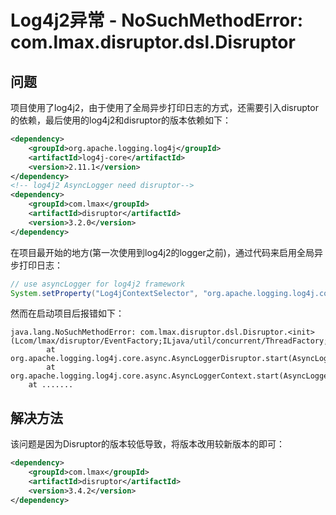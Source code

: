 # Log4j2异常 - NoSuchMethodError: com.lmax.disruptor.dsl.Disruptor

## 问题

项目使用了log4j2，由于使用了全局异步打印日志的方式，还需要引入disruptor的依赖，最后使用的log4j2和disruptor的版本依赖如下：
```xml
<dependency>
    <groupId>org.apache.logging.log4j</groupId>
    <artifactId>log4j-core</artifactId>
    <version>2.11.1</version>
</dependency>
<!-- log4j2 AsyncLogger need disruptor-->
<dependency>
    <groupId>com.lmax</groupId>
    <artifactId>disruptor</artifactId>
    <version>3.2.0</version>
</dependency>
```
<!--more-->
在项目最开始的地方(第一次使用到log4j2的logger之前)，通过代码来启用全局异步打印日志：
```java
// use asyncLogger for log4j2 framework
System.setProperty("Log4jContextSelector", "org.apache.logging.log4j.core.async.AsyncLoggerContextSelector");
```

然而在启动项目后报错如下：
```
java.lang.NoSuchMethodError: com.lmax.disruptor.dsl.Disruptor.<init>(Lcom/lmax/disruptor/EventFactory;ILjava/util/concurrent/ThreadFactory;Lcom/lmax/disruptor/dsl/ProducerType;Lcom/lmax/disruptor/WaitStrategy;)V
        at org.apache.logging.log4j.core.async.AsyncLoggerDisruptor.start(AsyncLoggerDisruptor.java:97)
        at org.apache.logging.log4j.core.async.AsyncLoggerContext.start(AsyncLoggerContext.java:75)
	at .......
```

## 解决方法

该问题是因为Disruptor的版本较低导致，将版本改用较新版本的即可：
```xml
<dependency>
    <groupId>com.lmax</groupId>
    <artifactId>disruptor</artifactId>
    <version>3.4.2</version>
</dependency>
```

